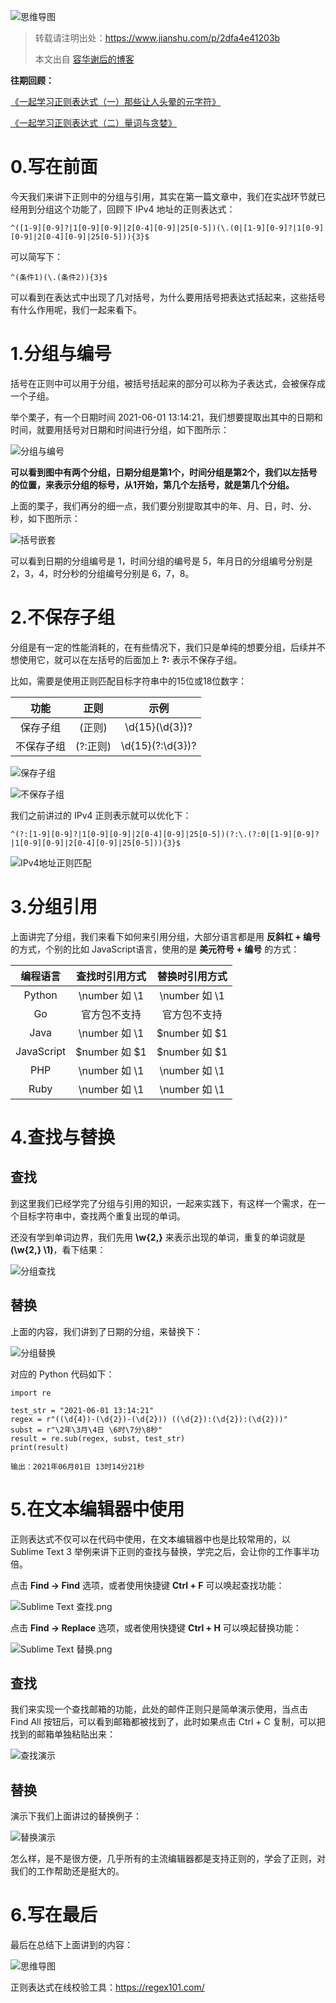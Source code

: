 ![思维导图](https://upload-images.jianshu.io/upload_images/3270074-3d97771cafd81925.png?imageMogr2/auto-orient/strip%7CimageView2/2/w/1240)

> 转载请注明出处：https://www.jianshu.com/p/2dfa4e41203b
>
> 本文出自 [容华谢后的博客](https://www.jianshu.com/u/34ece31cd6eb)

**往期回顾：**

[《一起学习正则表达式（一）那些让人头晕的元字符》](https://www.jianshu.com/p/323c6f3afa62)

[《一起学习正则表达式（二）量词与贪婪》](https://www.jianshu.com/p/0e0dc45c2548)

# 0.写在前面

今天我们来讲下正则中的分组与引用，其实在第一篇文章中，我们在实战环节就已经用到分组这个功能了，回顾下 IPv4 地址的正则表达式：

```
^([1-9][0-9]?|1[0-9][0-9]|2[0-4][0-9]|25[0-5])(\.(0|[1-9][0-9]?|1[0-9][0-9]|2[0-4][0-9]|25[0-5])){3}$
```

可以简写下：

```
^(条件1)(\.(条件2)){3}$
```

可以看到在表达式中出现了几对括号，为什么要用括号把表达式括起来，这些括号有什么作用呢，我们一起来看下。

# 1.分组与编号

括号在正则中可以用于分组，被括号括起来的部分可以称为子表达式，会被保存成一个子组。

举个栗子，有一个日期时间 2021-06-01 13:14:21，我们想要提取出其中的日期和时间，就要用括号对日期和时间进行分组，如下图所示： 

![分组与编号](https://upload-images.jianshu.io/upload_images/3270074-4b8084d17e399827.png?imageMogr2/auto-orient/strip%7CimageView2/2/w/1240)

**可以看到图中有两个分组，日期分组是第1个，时间分组是第2个，我们以左括号的位置，来表示分组的标号，从1开始，第几个左括号，就是第几个分组。**

上面的栗子，我们再分的细一点，我们要分别提取其中的年、月、日，时、分、秒，如下图所示：

![括号嵌套](https://upload-images.jianshu.io/upload_images/3270074-7c489c0709aa2826.png?imageMogr2/auto-orient/strip%7CimageView2/2/w/1240)

可以看到日期的分组编号是 1，时间分组的编号是 5，年月日的分组编号分别是 2，3，4，时分秒的分组编号分别是 6，7，8。

# 2.不保存子组

分组是有一定的性能消耗的，在有些情况下，我们只是单纯的想要分组，后续并不想使用它，就可以在左括号的后面加上 **?:** 表示不保存子组。

比如，需要是使用正则匹配目标字符串中的15位或18位数字：

功能 | 正则 | 示例
:-: | :-: | :-:
保存子组 | (正则) | \d{15}(\d{3})?
不保存子组 | (?:正则) | \d{15}(?:\d{3})?

![保存子组](https://upload-images.jianshu.io/upload_images/3270074-29c4c0741e99a68d.png?imageMogr2/auto-orient/strip%7CimageView2/2/w/1240)

![不保存子组](https://upload-images.jianshu.io/upload_images/3270074-a82032ac65ed4d80.png?imageMogr2/auto-orient/strip%7CimageView2/2/w/1240)

我们之前讲过的 IPv4 正则表示就可以优化下：

```
^(?:[1-9][0-9]?|1[0-9][0-9]|2[0-4][0-9]|25[0-5])(?:\.(?:0|[1-9][0-9]?|1[0-9][0-9]|2[0-4][0-9]|25[0-5])){3}$
```

![IPv4地址正则匹配](https://upload-images.jianshu.io/upload_images/3270074-e0b1468062a26817.png?imageMogr2/auto-orient/strip%7CimageView2/2/w/1240)

# 3.分组引用

上面讲完了分组，我们来看下如何来引用分组，大部分语言都是用 **反斜杠 + 编号** 的方式，个别的比如 JavaScript语言，使用的是 **美元符号 + 编号** 的方式：

编程语言 | 查找时引用方式 | 替换时引用方式
:-: | :-: | :-:
Python | \number 如 \1 | \number 如 \1
Go | 官方包不支持 | 官方包不支持 
Java | \number 如 \1 | \$number 如 \$1
JavaScript | \$number 如 \$1 | \$number 如 \$1
PHP | \number 如 \1 | \number 如 \1
Ruby | \number 如 \1 | \number 如 \1

# 4.查找与替换

## 查找

到这里我们已经学完了分组与引用的知识，一起来实践下，有这样一个需求，在一个目标字符串中，查找两个重复出现的单词。

还没有学到单词边界，我们先用 **\w{2,}** 来表示出现的单词，重复的单词就是 **(\w{2,} \1)**，看下结果：

![分组查找](https://upload-images.jianshu.io/upload_images/3270074-cf62b3c9a008aa6c.png?imageMogr2/auto-orient/strip%7CimageView2/2/w/1240)

## 替换

上面的内容，我们讲到了日期的分组，来替换下：

![分组替换](https://upload-images.jianshu.io/upload_images/3270074-ad6284a5442ad3bf.png?imageMogr2/auto-orient/strip%7CimageView2/2/w/1240)

对应的 Python 代码如下：

```
import re

test_str = "2021-06-01 13:14:21"
regex = r"((\d{4})-(\d{2})-(\d{2})) ((\d{2}):(\d{2}):(\d{2}))"
subst = r"\2年\3月\4日 \6时\7分\8秒"
result = re.sub(regex, subst, test_str)
print(result)

输出：2021年06月01日 13时14分21秒
```

# 5.在文本编辑器中使用

正则表达式不仅可以在代码中使用，在文本编辑器中也是比较常用的，以 Sublime Text 3 举例来讲下正则的查找与替换，学完之后，会让你的工作事半功倍。

点击 **Find -> Find** 选项，或者使用快捷键 **Ctrl + F** 可以唤起查找功能：

![Sublime Text 查找.png](https://upload-images.jianshu.io/upload_images/3270074-b5fb80bea1a4493e.png?imageMogr2/auto-orient/strip%7CimageView2/2/w/1240)

点击 **Find -> Replace** 选项，或者使用快捷键 **Ctrl + H** 可以唤起替换功能：

![Sublime Text 替换.png](https://upload-images.jianshu.io/upload_images/3270074-824e0917778e69da.png?imageMogr2/auto-orient/strip%7CimageView2/2/w/1240)

## 查找

我们来实现一个查找邮箱的功能，此处的邮件正则只是简单演示使用，当点击 Find All 按钮后，可以看到邮箱都被找到了，此时如果点击 Ctrl + C 复制，可以把找到的邮箱单独粘贴出来：

![查找演示](https://upload-images.jianshu.io/upload_images/3270074-5649a4ab927390e7.gif?imageMogr2/auto-orient/strip)

## 替换

演示下我们上面讲过的替换例子：

![替换演示](https://upload-images.jianshu.io/upload_images/3270074-d2b472c89e67b6aa.gif?imageMogr2/auto-orient/strip)

怎么样，是不是很方便，几乎所有的主流编辑器都是支持正则的，学会了正则，对我们的工作帮助还是挺大的。

# 6.写在最后

最后在总结下上面讲到的内容：

![思维导图](https://upload-images.jianshu.io/upload_images/3270074-341affd66acc3fe4.png?imageMogr2/auto-orient/strip%7CimageView2/2/w/1240)

正则表达式在线校验工具：https://regex101.com/






























